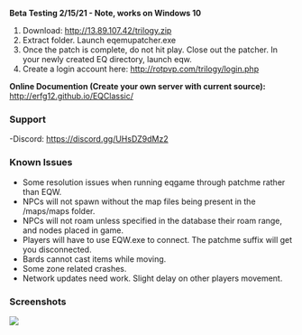 
**Beta Testing 2/15/21 - Note, works on Windows 10**

1. Download: http://13.89.107.42/trilogy.zip
2. Extract folder. Launch eqemupatcher.exe
3. Once the patch is complete, do not hit play. Close out the patcher. In your newly created EQ directory, launch eqw.
4. Create a login account here: http://rotpvp.com/trilogy/login.php

**Online Documention (Create your own server with current source):** http://erfg12.github.io/EQClassic/

### Support

-Discord: https://discord.gg/UHsDZ9dMz2

### Known Issues

- Some resolution issues when running eqgame through patchme rather than EQW.
- NPCs will not spawn without the map files being present in the /maps/maps folder.
- NPCs will not roam unless specified in the database their roam range, and nodes placed in game.
- Players will have to use EQW.exe to connect. The patchme suffix will get you disconnected.
- Bards cannot cast items while moving.
- Some zone related crashes.
- Network updates need work. Slight delay on other players movement.

### Screenshots

![](https://newagesoldier.com/EQClassic/image0.jpg)
